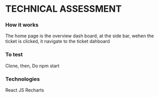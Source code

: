 # TECHNICAL ASSESSMENT


### How it works
 The home page is the overview dash board, at the side bar, wehen the ticket is clicked, it navigate to the ticket dahboard

### To test
Clone, then, 
Do npm start

### Technologies
React JS
Recharts

